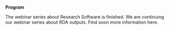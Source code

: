 **Program**

The webinar series about Research Software is finished. We are continuing our webinar series about RDA outputs. Find soon more information here. 
